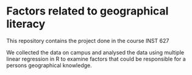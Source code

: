 # Factors related to geographical literacy
This repository contains the project done in the course INST 627

We collected the data on campus and analysed the data using multiple linear regression in R to examine factors that could be responsible for a persons geographical knowledge. 



